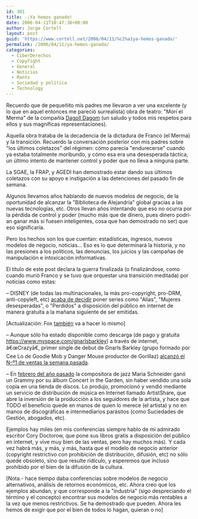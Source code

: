 ```yaml
---
id: 381
title: -¡Ya hemos ganado!
date: 2006-04-11T10:47:38+00:00
author: Jorge Cortell
layout: post
guid: 'https://www.cortell.net/2006/04/11/%c2%a1ya-hemos-ganado/'
permalink: /2006/04/11/ya-hemos-ganado/
categories:
  - CiberDerechos
  - Copyfight
  - General
  - Noticias
  - Rants
  - Sociedad y polí­tica
  - Technology
---
```

Recuerdo que de pequeñito mis padres me llevaron a ver una excelente (y lo que en aquel entonces me pareció surrealista) obra de teatro: "Morí­ el Merma" de la compañí­a [Dagoll Dagom](https://www.dagolldagom.com) (un saludo y todos mis respetos para ellos y sus magní­ficas representaciones).

Aquella obra trataba de la decadencia de la dictadura de Franco (el Merma) y la transición. Recuerdo la conversación posterior con mis padres sobre "los últimos coletazos" del régimen: cómo parecí­a "endurecerse" cuando ya estaba totalmente moribundo, y cómo esa era una desesperada táctica, un último intento de mantener control y poder que no lleva a ninguna parte.

La SGAE, la FRAP, y AGEDI han demostrado estar dando sus últimos coletazos con su apoyo e instigación a las detenciones del pasado fin de semana.

Algunos llevamos años hablando de nuevos modelos de negocio, de la oportunidad de alcanzar la "Biblioteca de Alejandrí­a" global gracias a las nuevas tecnologí­as, etc. Otros llevan años intentando que eso no ocurra por la pérdida de control y poder (mucho más que de dinero, pues dinero podrí­an ganar más si fuesen inteligentes, cosa que han demostrado no ser) que eso significarí­a.

Pero los hechos son los que cuentan: estadí­sticas, ingresos, nuevos modelos de negocio, noticias... Eso es lo que determinará la historia, y no las presiones a los polí­ticos, las denuncias, los juicios y las campañas de manipulación e intoxicación informativas.

El tí­tulo de este post declara la guerra finalizada (o finalizándose, como cuando murió Franco y se tuvo que orquestar una transición meditada) por noticias como estas:

– DISNEY (de todas las multinacionales, la más pro-copyright, pro-DRM, anti-copyleft, etc) [acaba de decidir](https://www.20minutos.es/noticia/108429/0/disney/gratis/internet/) poner series como "Alias", "Mujeres desesperadas", o "Perdidos" a disposición del público en internet de manera gratuita a la mañana siguiente de ser emitidas.
  
[Actualización: Fox [también](https://redherring.com/Article.aspx?a=16510&hed=Fox%20Joins%20TVâ€™s%20Internet%20Rush) va a hacer lo mismo]

– Aunque sólo ha estado disponible como descarga (de pago y gratuí­ta https://www.myspace.com/gnarlsbarkley) a través de internet, â€œCrazyâ€, primer single de debut de Gnarls Barkley (grupo formado por Cee Lo de Goodie Mob y Danger Mouse productor de Gorillaz) [alcanzó el N-º1 de ventas la semana pasada](https://news.bbc.co.uk/1/hi/entertainment/4870150.stm).

– En [febrero del año pasado](https://www.esmas.com/espectaculos/musica/425595.html) la compositora de jazz Maria Schneider ganó un Grammy por su álbum Concert in the Garden, sin haber vendido una sola copia en una tienda de discos. Lo produjo, promocionó y vendió mediante un servicio de distribución de música en Internet llamado ArtistShare, que abre la inversión de la producción a los seguidores de la artista, y hace que TODO el beneficio quede en manos de quien lo merece (el artista) y no en manos de discográficas e intermediarios parásitos (como Suciedades de Gestión, abogados, etc).

Ejemplos hay miles (en mis conferencias siempre hablo de mi admirado escritor Cory Doctorow, que pone sus libros gratis a disposición del público en internet, y vive muy bien de las ventas, pero hay muchos más). Y cada vez habrá más, y más, y más, hasta que el modelo de negocio anterior (copyright restrictivo con prohibición de distribución, difusión, etc) no sólo quede obsoleto, sino que resulte ridí­culo, y esperemos que incluso prohibido por el bien de la difusión de la cultura.

[Nota.- hace tiempo daba conferencias sobre modelos de negocio alternativos, análisis de retornos económicos, etc. Ahora creo que los ejemplos abundan, y que corresponde a la "industria" (sigo despreciando el término y el concepto) encontrar sus modelos de negocio más rentables a la vez que menos restrictivos. Se ha demostrado que pueden. Ahora les hemos de exigir que por el bien de todos lo hagan, quieran o no]